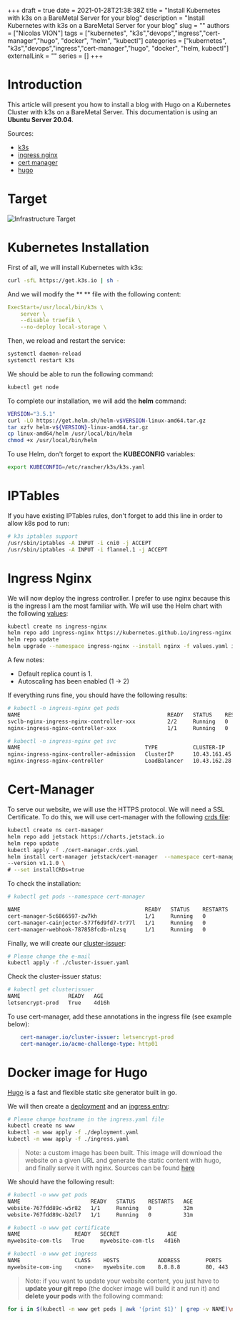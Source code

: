 +++
draft = true
date = 2021-01-28T21:38:38Z
title = "Install Kubernetes with k3s on a BareMetal Server for your blog"
description = "Install Kubernetes with k3s on a BareMetal Server for your blog"
slug = ""
authors = ["Nicolas VION"]
tags = ["kubernetes", "k3s","devops","ingress","cert-manager","hugo", "docker",
"helm", "kubectl"]
categories = ["kubernetes", "k3s","devops","ingress","cert-manager","hugo",
"docker", "helm, kubectl"]
externalLink = ""
series = []
+++

# Introduction

This article will present you how to install a blog with Hugo on a Kubernetes
Cluster with k3s on a BareMetal Server. This documentation is using an **Ubuntu
Server 20.04**.

Sources:
  * [k3s](https://k3s.io/)
  * [ingress nginx](https://github.com/kubernetes/ingress-nginx/tree/master/charts/ingress-nginx)
  * [cert manager](https://cert-manager.io/docs/installation/kubernetes/)
  * [hugo](https://github.com/gohugoio/hugo)

# Target

![Infrastructure Target](../../images/setup_a_blog_on_k3s.png)

# Kubernetes Installation

First of all, we will install Kubernetes with k3s:

```bash
curl -sfL https://get.k3s.io | sh -
```

And we will modify the ** ** file with the following content:
```yaml
ExecStart=/usr/local/bin/k3s \
    server \
    --disable traefik \
    --no-deploy local-storage \
```

Then, we reload and restart the service:

```bash
systemctl daemon-reload
systemctl restart k3s
```

We should be able to run the following command:

```bash
kubectl get node
```

To complete our installation, we will add the **helm** command:

```bash
VERSION="3.5.1"
curl -LO https://get.helm.sh/helm-v$VERSION-linux-amd64.tar.gz
tar xzfv helm-v${VERSION}-linux-amd64.tar.gz
cp linux-amd64/helm /usr/local/bin/helm
chmod +x /usr/local/bin/helm
```

To use Helm, don't forget to export the **KUBECONFIG** variables:

```bash
export KUBECONFIG=/etc/rancher/k3s/k3s.yaml
```

# IPTables

If you have existing IPTables rules, don't forget to add this line in order to
allow k8s pod to run:

```bash
# k3s iptables support
/usr/sbin/iptables -A INPUT -i cni0 -j ACCEPT
/usr/sbin/iptables -A INPUT -i flannel.1 -j ACCEPT
```

# Ingress Nginx

We will now deploy the ingress controller. I prefer to use nginx because this is
the ingress I am the most familiar with. We will use the Helm chart with the
following
[values](https://github.com/nicolasvion/k3s-blog-configs/blob/main/ingress-nginx/values.yaml):

```bash
kubectl create ns ingress-nginx
helm repo add ingress-nginx https://kubernetes.github.io/ingress-nginx
helm repo update
helm upgrade --namespace ingress-nginx --install nginx -f values.yaml ingress-nginx/ingress-nginx
```

A few notes:
  * Default replica count is 1.
  * Autoscaling has been enabled (1 -> 2)

If everything runs fine, you should have the following results:

```bash
# kubectl -n ingress-nginx get pods
NAME                                              READY   STATUS    RESTARTS   AGE
svclb-nginx-ingress-nginx-controller-xxx          2/2     Running   0          4d16h
nginx-ingress-nginx-controller-xxx                1/1     Running   0         4d16h

# kubectl -n ingress-nginx get svc
NAME                                       TYPE           CLUSTER-IP      EXTERNAL-IP    PORT(S)                      AGE
nginx-ingress-nginx-controller-admission   ClusterIP      10.43.161.45    <none>         443/TCP                      4d16h
nginx-ingress-nginx-controller             LoadBalancer   10.43.162.28    8.8.8.8   80:32155/TCP,443:31492/TCP        4d16h
```

# Cert-Manager

To serve our website, we will use the HTTPS protocol. We will need a SSL
Certificate. To do this, we will use cert-manager with the following
[crds file](https://github.com/nicolasvion/k3s-blog-configs/blob/main/cert-manager/cert-manager.crds.yaml):

```bash
kubectl create ns cert-manager
helm repo add jetstack https://charts.jetstack.io
helm repo update
kubectl apply -f ./cert-manager.crds.yaml
helm install cert-manager jetstack/cert-manager  --namespace cert-manager
--version v1.1.0 \
# --set installCRDs=true
```

To check the installation:

```bash
# kubectl get pods --namespace cert-manager

NAME                                       READY   STATUS    RESTARTS   AGE
cert-manager-5c6866597-zw7kh               1/1     Running   0          2m
cert-manager-cainjector-577f6d9fd7-tr77l   1/1     Running   0          2m
cert-manager-webhook-787858fcdb-nlzsq      1/1     Running   0          2m
```

Finally, we will create our
[cluster-issuer](https://github.com/nicolasvion/k3s-blog-configs/blob/main/cert-manager/cluster-issuer.yaml):

```bash
# Please change the e-mail
kubectl apply -f ./cluster-issuer.yaml
```

Check the cluster-issuer status:

```bash
# kubectl get clusterissuer
NAME               READY   AGE
letsencrypt-prod   True    4d16h
```

To use cert-manager, add these annotations in the ingress file (see example
below):

```yaml
    cert-manager.io/cluster-issuer: letsencrypt-prod
    cert-manager.io/acme-challenge-type: http01
```

# Docker image for Hugo

[Hugo](https://github.com/gohugoio/hugo) is a fast and flexible static site
generator built in go.

We will then create a
[deployment](https://github.com/nicolasvion/k3s-blog-configs/blob/main/app/deployment.yaml)
and an [ingress
entry](https://github.com/nicolasvion/k3s-blog-configs/app/blob/main/ingress.yaml):

```bash
# Please change hostname in the ingress.yaml file
kubectl create ns www
kubectl -n www apply -f ./deployment.yaml
kubectl -n www apply -f ./ingress.yaml
```

> Note: a custom image has been built. This image will download the website on a
given URL and generate the static content with hugo, and finally serve it with
nginx. Sources can be found [here](https://github.com/nicolasvion/website/blob/main/Dockerfile)

We should have the following result:

```bash
# kubectl -n www get pods
NAME                      READY   STATUS    RESTARTS   AGE
website-767fdd89c-w5r82   1/1     Running   0          32m
website-767fdd89c-b2dl7   1/1     Running   0          31m

# kubectl -n www get certificate
NAME                 READY   SECRET               AGE
mywebsite-com-tls   True     mywebsite-com-tls   4d16h

# kubectl -n www get ingress
NAME                 CLASS    HOSTS            ADDRESS        PORTS     AGE
mywebsite-com-ing    <none>   mywebsite.com    8.8.8.8        80, 443   4d16h
```

> Note: if you want to update your website content, you just have to **update your
git repo** (the docker image will build it and run it) and **delete your pods** with
the following command:

```bash
for i in $(kubectl -n www get pods | awk '{print $1}' | grep -v NAME)\ndo\nkubectl -n www delete pods $i\ndone
```
